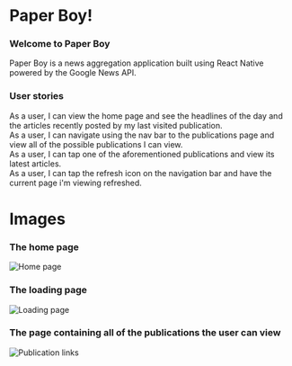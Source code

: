 # Paper Boy!

### Welcome to Paper Boy
Paper Boy is a news aggregation application built using React Native powered by the Google News API.

### User stories
As a user, I can view the home page and see the headlines of the day and the articles recently posted by my last visited publication. <br />
As a user, I can navigate using the nav bar to the publications page and view all of the possible publications I can view. <br />
As a user, I can tap one of the aforementioned publications and view its latest articles. <br />
As a user, I can tap the refresh icon on the navigation bar and have the current page i'm viewing refreshed.

# Images
### The home page
![Home page](http://i.imgur.com/cTDgKHH.jpg)
### The loading page
![Loading page](http://i.imgur.com/6yxiVNA.jpg)
### The page containing all of the publications the user can view
![Publication links](http://i.imgur.com/SBh7wm0.jpg)